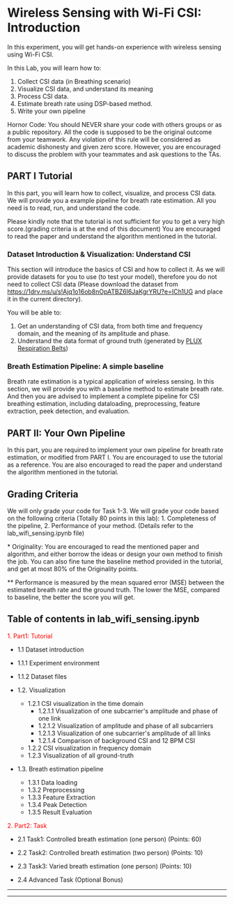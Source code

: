 # Wireless Sensing with Wi-Fi CSI: Introduction
In this experiment, you will get hands-on experience with wireless sensing using Wi-Fi CSI. 

In this Lab, you will learn how to:
1. Collect CSI data (in Breathing scenario)
2. Visualize CSI data, and understand its meaning
3. Process CSI data. 
4. Estimate breath rate using DSP-based method.
5. Write your own pipeline 

Hornor Code: You should NEVER share your code with others groups or as a public repository. All the code is supposed to be the original outcome from your teamwork. Any violation of this rule will be considered as academic dishonesty and given zero score. However, you are encouraged to discuss the problem with your teammates and ask questions to the TAs.

## PART I Tutorial
In this part, you will learn how to collect, visualize, and process CSI data. We will provide you a example pipeline for breath rate estimation. All you need is to read, run, and understand the code.

Please kindly note that the tutorial is not sufficient for you to get a very high score.(grading criteria is at the end of this document) You are encouraged to read the paper and understand the algorithm mentioned in the tutorial.

### Dataset Introduction & Visualization: Understand CSI
This section will introduce the basics of CSI and how to collect it. As we will provide datasets for you to use (to test your model), therefore you do not need to collect CSI data (Please download the dataset from https://1drv.ms/u/s!Ajq1o16ob8nOpATBZ6l6JaKgrYRU?e=ICh1UG and place it in the current directory).

You will be able to:
1. Get an understanding of CSI data, from both time and frequency domain, and the meaning of its amplitude and phase.
2. Understand the data format of ground truth (generated by [PLUX Respiration Belts](https://www.pluxbiosignals.com/products/respiration-pzt?pr_prod_strat=description&pr_rec_id=d40111e64&pr_rec_pid=7026938871999&pr_ref_pid=7030319186111&pr_seq=uniform))

### Breath Estimation Pipeline: A simple baseline
Breath rate estimation is a typical application of wireless sensing. In this section, we will provide you with a baseline method to estimate breath rate. And then you are advised to implement a complete pipeline for CSI breathing estimation, including dataloading, preprocessing, feature extraction, peek detection, and evaluation.


## PART II: Your Own Pipeline
In this part, you are required to implement your own pipeline for breath rate estimation, or modified from PART I. You are encouraged to use the tutorial as a reference. You are also encouraged to read the paper and understand the algorithm mentioned in the tutorial.

## Grading Criteria

We will only grade your code for Task 1-3.
We will grade your code based on the following criteria (Totally 80 points in this lab): 1. Completeness of the pipeline, 2. Performance of your method. (Details refer to the lab_wifi_sensing.ipynb file)

\* Originality: You are encouraged to read the mentioned paper and algorithm, and either borrow the ideas or design your own method to finish the job. You can also fine tune the baseline method provided in the tutorial, and get at most 80% of the Originality points.

\*\* Performance is measured by the mean squared error (MSE) between the estimated breath rate and the ground truth. The lower the MSE, compared to baseline, the better the score you will get.

## Table of contents in lab_wifi_sensing.ipynb

<font color=red>1. Part1: Tutorial</font>
 - 1.1 Dataset introduction
  - 1.1.1 Experiment environment
  - 1.1.2 Dataset files
  
  
- 1.2. Visualization
  - 1.2.1 CSI visualization in the time domain
      - 1.2.1.1 Visualization of one subcarrier's amplitude and phase of one link
      - 1.2.1.2 Visualization of amplitude and phase of all subcarriers
      - 1.2.1.3 Visualization of one subcarrier's amplitude of all links
      - 1.2.1.4 Comparison of background CSI and 12 BPM CSI
  - 1.2.2 CSI visualization in frequency domain
  - 1.2.3 Visualization of all ground-truth
  
  
- 1.3. Breath estimation pipeline
  - 1.3.1 Data loading
  - 1.3.2 Preprocessing
  - 1.3.3 Feature Extraction
  - 1.3.4 Peak Detection
  - 1.3.5 Result Evaluation

<font color=red>2. Part2: Task</font>
- 2.1 Task1: Controlled breath estimation (one person) (Points: 60)

- 2.2 Task2: Controlled breath estimation (two person) (Points: 10)

- 2.3 Task3: Varied breath estimation (one person) (Points: 10)

- 2.4 Advanced Task (Optional Bonus)

---
---
